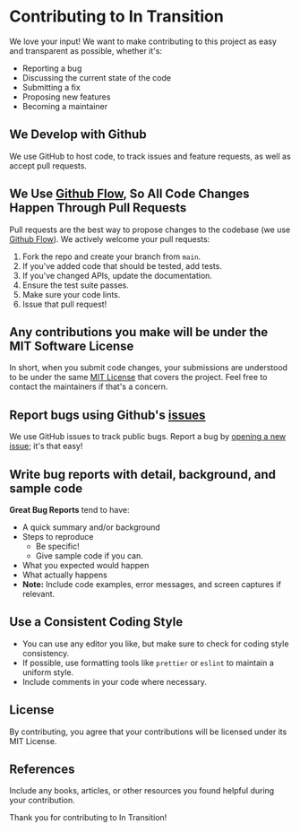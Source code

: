 # Contributing to In Transition

We love your input! We want to make contributing to this project as easy and transparent as possible, whether it's:
- Reporting a bug
- Discussing the current state of the code
- Submitting a fix
- Proposing new features
- Becoming a maintainer

## We Develop with Github
We use GitHub to host code, to track issues and feature requests, as well as accept pull requests.

## We Use [Github Flow](https://guides.github.com/introduction/flow/index.html), So All Code Changes Happen Through Pull Requests
Pull requests are the best way to propose changes to the codebase (we use [Github Flow](https://guides.github.com/introduction/flow/index.html)). We actively welcome your pull requests:

1. Fork the repo and create your branch from `main`.
2. If you've added code that should be tested, add tests.
3. If you've changed APIs, update the documentation.
4. Ensure the test suite passes.
5. Make sure your code lints.
6. Issue that pull request!

## Any contributions you make will be under the MIT Software License
In short, when you submit code changes, your submissions are understood to be under the same [MIT License](https://choosealicense.com/licenses/mit/) that covers the project. Feel free to contact the maintainers if that's a concern.

## Report bugs using Github's [issues](https://github.com/NyalephTheCat/InTransition/issues)
We use GitHub issues to track public bugs. Report a bug by [opening a new issue](https://github.com/NyalephTheCat/InTransition/issues/new); it's that easy!

## Write bug reports with detail, background, and sample code
**Great Bug Reports** tend to have:
- A quick summary and/or background
- Steps to reproduce
  - Be specific!
  - Give sample code if you can.
- What you expected would happen
- What actually happens
- **Note:** Include code examples, error messages, and screen captures if relevant.

## Use a Consistent Coding Style
* You can use any editor you like, but make sure to check for coding style consistency.
* If possible, use formatting tools like `prettier` or `eslint` to maintain a uniform style.
* Include comments in your code where necessary.

## License
By contributing, you agree that your contributions will be licensed under its MIT License.

## References
Include any books, articles, or other resources you found helpful during your contribution.

Thank you for contributing to In Transition!
